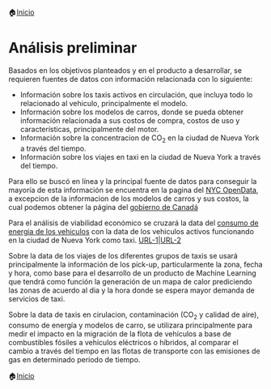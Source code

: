 🏠[Inicio](/README.md)

# Análisis preliminar

Basados en los objetivos planteados y en el producto a desarrollar, se requieren fuentes de datos con información relacionada con lo siguiente:

- Información sobre los taxis activos en circulación, que incluya todo lo relacionado al vehiculo, principalmente el modelo.
- Información sobre los modelos de carros, donde se pueda obtener información relacionada a sus costos de compra, costos de uso y características, principalmente del motor.
- Información sobre la concentracion de $\text{CO}_2$ en la ciudad de Nueva York a través del tiempo.
- Información sobre los viajes en taxi en la ciudad de Nueva York a través del tiempo.

Para ello se buscó en línea y la principal fuente de datos para conseguir la mayoría de esta información se encuentra en la pagina del [NYC OpenData](https://opendata.cityofnewyork.us), a excepcion de la informacion de los modelos de carros y sus costos, la cual podemos obtener la página del [gobierno de Canadá](https://open.canada.ca/data/en/dataset/98f1a129-f628-4ce4-b24d-6f16bf24dd64#wb-auto-6)

Para el análisis de viabilidad económico se cruzará la data del [consumo de energia de los vehiculos](https://open.canada.ca/data/en/dataset/98f1a129-f628-4ce4-b24d-6f16bf24dd64#wb-auto-6) con la data de los vehiculos activos funcionando en la ciudad de Nueva York como taxi. [URL-1](https://data.cityofnewyork.us/Transportation/For-Hire-Vehicles-FHV-Active/8wbx-tsch/about_data)|[URL-2](https://data.cityofnewyork.us/Transportation/Medallion-Vehicles-Authorized/rhe8-mgbb/about_data)

Sobre la data de los viajes de los diferentes grupos de taxis se usará principalmente la información de los pick-up, particularmente la zona, fecha y hora, como base para el desarrollo de un producto de Machine Learning que tendrá como función la generación de un mapa de calor prediciendo las zonas de acuerdo al dia y la hora donde se espera mayor demanda de servicios de taxi.

Sobre la data de taxis en cirulacion, contaminación ($\text{CO}_2$ y calidad de aire), consumo de energía y modelos de carro, se utilizara principalmente para medir el impacto en la migración de la flota de vehículos a base de combustibles fósiles a vehículos eléctricos o híbridos, al comparar el cambio a través del tiempo en las flotas de transporte con las emisiones de gas en determinado período de tiempo.

🏠[Inicio](/README.md)

